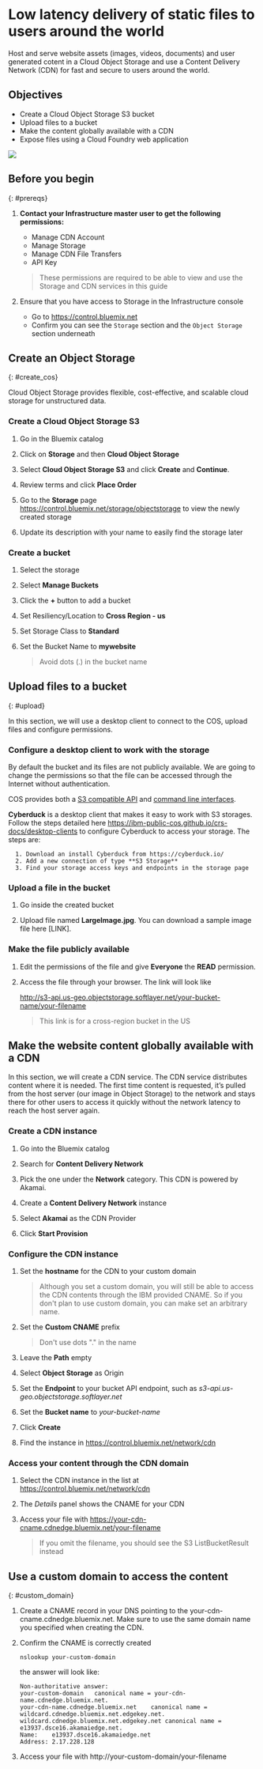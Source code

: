 # Low latency delivery of static files to users around the world

Host and serve website assets (images, videos, documents) and user generated cotent in a Cloud Object Storage and use a Content Delivery Network (CDN) for fast and secure to users around the world.

## Objectives
* Create a Cloud Object Storage S3 bucket
* Upload files to a bucket
* Make the content globally available with a CDN
* Expose files using a Cloud Foundry web application

![](images/solution3/Solution3Architecture.png)

## Before you begin
{: #prereqs}

1. **Contact your Infrastructure master user to get the following permissions:**
   * Manage CDN Account
   * Manage Storage
   * Manage CDN File Transfers
   * API Key

   > These permissions are required to be able to view and use the Storage and CDN services in this guide

2. Ensure that you have access to Storage in the Infrastructure console
   * Go to https://control.bluemix.net
   * Confirm you can see the `Storage` section and the `Object Storage` section underneath

## Create an Object Storage
{: #create_cos}

Cloud Object Storage provides flexible, cost-effective, and scalable cloud storage for unstructured data.

### Create a Cloud Object Storage S3

1. Go in the Bluemix catalog

2. Click on **Storage** and then **Cloud Object Storage**

3. Select **Cloud Object Storage S3** and click **Create** and **Continue**.

4. Review terms and click **Place Order**

5. Go to the **Storage** page https://control.bluemix.net/storage/objectstorage to view the newly created storage

6. Update its description with your name to easily find the storage later

### Create a bucket

1. Select the storage

2. Select **Manage Buckets**

3. Click the **+** button to add a bucket

4. Set Resiliency/Location to **Cross Region - us**

5. Set Storage Class to **Standard**

6. Set the Bucket Name to **mywebsite**

   > Avoid dots (.) in the bucket name

## Upload files to a bucket
{: #upload}

In this section, we will use a desktop client to connect to the COS, upload files and configure permissions. 

### Configure a desktop client to work with the storage

By default the bucket and its files are not publicly available. We are going to change the permissions so that the file can be accessed through the Internet without authentication.

COS provides both a [S3 compatible API](https://ibm-public-cos.github.io/crs-docs/api-reference) and [command line interfaces](https://ibm-public-cos.github.io/crs-docs/cli).

**Cyberduck** is a desktop client that makes it easy to work with S3 storages. Follow the steps detailed here https://ibm-public-cos.github.io/crs-docs/desktop-clients to configure Cyberduck to access your storage. The steps are:

      1. Download an install Cyberduck from https://cyberduck.io/
      2. Add a new connection of type **S3 Storage**
      3. Find your storage access keys and endpoints in the storage page

### Upload a file in the bucket

1. Go inside the created bucket

2. Upload file named **LargeImage.jpg**. You can download a sample image file here [LINK]. 

### Make the file publicly available

1. Edit the permissions of the file and give **Everyone** the **READ** permission.

2. Access the file through your browser. The link will look like

   http://s3-api.us-geo.objectstorage.softlayer.net/your-bucket-name/your-filename

   > This link is for a cross-region bucket in the US

## Make the website content globally available with a CDN

In this section, we will create a CDN service. The CDN service distributes content where it is needed. The first time content is requested, it’s pulled from the host server (our image in Object Storage) to the network and stays there for other users to access it quickly without the network latency to reach the host server again.

### Create a CDN instance

1. Go into the Bluemix catalog

2. Search for **Content Delivery Network**

3. Pick the one under the **Network** category. This CDN is powered by Akamai.

4. Create a **Content Delivery Network** instance

5. Select **Akamai** as the CDN Provider

6. Click **Start Provision**

### Configure the CDN instance

1. Set the **hostname** for the CDN to your custom domain

   > Although you set a custom domain, you will still be able to access the CDN contents through the IBM provided CNAME. So if you don't plan to use custom domain, you can make set an arbitrary name.

2. Set the **Custom CNAME** prefix

   > Don't use dots "." in the name

3. Leave the **Path** empty

4. Select **Object Storage** as Origin

5. Set the **Endpoint** to your bucket API endpoint, such as *s3-api.us-geo.objectstorage.softlayer.net*

6. Set the **Bucket name** to *your-bucket-name*

7. Click **Create**

8. Find the instance in https://control.bluemix.net/network/cdn

### Access your content through the CDN domain

1. Select the CDN instance in the list at https://control.bluemix.net/network/cdn

2. The *Details* panel shows the CNAME for your CDN

3. Access your file with https://your-cdn-cname.cdnedge.bluemix.net/your-filename

   > If you omit the filename, you should see the S3 ListBucketResult instead

## Use a custom domain to access the content
{: #custom_domain}

1. Create a CNAME record in your DNS pointing to the your-cdn-cname.cdnedge.bluemix.net. Make sure to use the same domain name you specified when creating the CDN.

2. Confirm the CNAME is correctly created

   ```
   nslookup your-custom-domain
   ```

   the answer will look like:

   ```
   Non-authoritative answer:
   your-custom-domain	canonical name = your-cdn-name.cdnedge.bluemix.net.
   your-cdn-name.cdnedge.bluemix.net	canonical name = wildcard.cdnedge.bluemix.net.edgekey.net.
   wildcard.cdnedge.bluemix.net.edgekey.net	canonical name = e13937.dsce16.akamaiedge.net.
   Name:	e13937.dsce16.akamaiedge.net
   Address: 2.17.228.128
   ```

3. Access your file with http://your-custom-domain/your-filename
